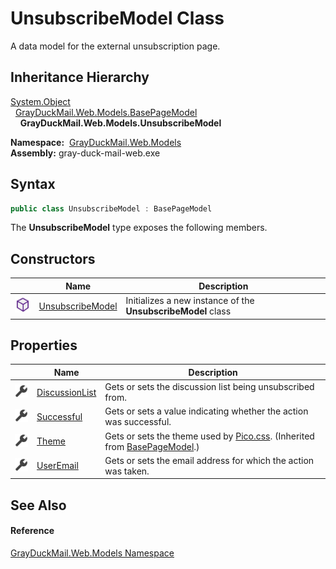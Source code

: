 UnsubscribeModel Class
======================
A data model for the external unsubscription page.


Inheritance Hierarchy
---------------------
[System.Object][1]  
  [GrayDuckMail.Web.Models.BasePageModel][2]  
    **GrayDuckMail.Web.Models.UnsubscribeModel**  

  **Namespace:**  [GrayDuckMail.Web.Models][3]  
  **Assembly:** gray-duck-mail-web.exe

Syntax
------

```csharp
public class UnsubscribeModel : BasePageModel
```

The **UnsubscribeModel** type exposes the following members.


Constructors
------------

|                  | Name                  | Description                                                  |
| ---------------- | --------------------- | ------------------------------------------------------------ |
| ![Public method] | [UnsubscribeModel][4] | Initializes a new instance of the **UnsubscribeModel** class |


Properties
----------

|                    | Name                | Description                                                                        |
| ------------------ | ------------------- | ---------------------------------------------------------------------------------- |
| ![Public property] | [DiscussionList][5] | Gets or sets the discussion list being unsubscribed from.                          |
| ![Public property] | [Successful][6]     | Gets or sets a value indicating whether the action was successful.                 |
| ![Public property] | [Theme][7]          | Gets or sets the theme used by [Pico.css][8]. (Inherited from [BasePageModel][2].) |
| ![Public property] | [UserEmail][9]      | Gets or sets the email address for which the action was taken.                     |


See Also
--------

#### Reference
[GrayDuckMail.Web.Models Namespace][3]  

[1]: https://docs.microsoft.com/dotnet/api/system.object
[2]: ../BasePageModel/README.md
[3]: ../README.md
[4]: _ctor.md
[5]: DiscussionList.md
[6]: Successful.md
[7]: ../BasePageModel/Theme.md
[8]: https://picocss.com/docs/themes.html
[9]: UserEmail.md
[Public method]: ../../icons/pubmethod.svg "Public method"
[Public property]: ../../icons/pubproperty.svg "Public property"